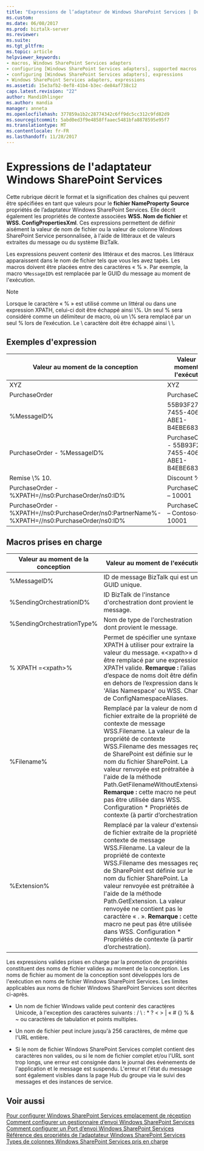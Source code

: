 ```yaml
---
title: "Expressions de l’adaptateur de Windows SharePoint Services | Documents Microsoft"
ms.custom: 
ms.date: 06/08/2017
ms.prod: biztalk-server
ms.reviewer: 
ms.suite: 
ms.tgt_pltfrm: 
ms.topic: article
helpviewer_keywords:
- macros, Windows SharePoint Services adapters
- configuring [Windows SharePoint Services adapters], supported macros
- configuring [Windows SharePoint Services adapters], expressions
- Windows SharePoint Services adapters, expressions
ms.assetid: 15e3afb2-0ef8-41b4-b3ec-de84af738c12
caps.latest.revision: "22"
author: MandiOhlinger
ms.author: mandia
manager: anneta
ms.openlocfilehash: 377859a1b2c28774342c6ff9dc5cc312c9fd82d9
ms.sourcegitcommit: 5abd0ed3f9e4858ffaaec5481bfa8878595e95f7
ms.translationtype: MT
ms.contentlocale: fr-FR
ms.lasthandoff: 11/28/2017
---
```

# <a name="windows-sharepoint-services-adapter-expressions"></a>Expressions de l'adaptateur Windows SharePoint Services
Cette rubrique décrit le format et la signification des chaînes qui peuvent être spécifiées en tant que valeurs pour le **fichier NameProperty Source** propriétés de l’adaptateur Windows SharePoint Services. Elle décrit également les propriétés de contexte associées **WSS. Nom de fichier** et **WSS. ConfigPropertiesXml**. Ces expressions permettent de définir aisément la valeur de nom de fichier ou la valeur de colonne Windows SharePoint Service personnalisée, à l'aide de littéraux et de valeurs extraites du message ou du système BizTalk.  
  
 Les expressions peuvent contenir des littéraux et des macros. Les littéraux apparaissent dans le nom de fichier tels que vous les avez tapés. Les macros doivent être placées entre des caractères « % ». Par exemple, la macro `%MessageID%` est remplacée par le GUID du message au moment de l'exécution.  
  
> [!NOTE]
>  Lorsque le caractère « % » est utilisé comme un littéral ou dans une expression XPATH, celui-ci doit être échappé ainsi \\%. Un seul % sera considéré comme un délimiteur de macro, où un \\% sera remplacé par un seul % lors de l’exécution. Le \ caractère doit être échappé ainsi \\ \\.  
  
## <a name="expression-examples"></a>Exemples d'expression  
  
|Valeur au moment de la conception|Valeur au moment de l'exécution|  
|-----------------------|-------------------|  
|XYZ|XYZ|  
|PurchaseOrder|PurchaseOrder|  
|%MessageID%|55B93F27-7455-4066-ABE1-B4EBE6839A1A|  
|PurchaseOrder - %MessageID%|PurchaseOrder - 55B93F27-7455-4066-ABE1-B4EBE6839A1A|  
|Remise \\% 10.|Discount %10|  
|PurchaseOrder - %XPATH=//ns0:PurchaseOrder/ns0:ID%|PurchaseOrder – 10001|  
|PurchaseOrder - %XPATH=//ns0:PurchaseOrder/ns0:PartnerName%-%XPATH=//ns0:PurchaseOrder/ns0:ID%|PurchaseOrder – Contoso-10001|  
  
## <a name="supported-macros"></a>Macros prises en charge  
  
|Valeur au moment de la conception|Valeur au moment de l'exécution|  
|-----------------------|-------------------|  
|%MessageID%|ID de message BizTalk qui est un GUID unique.|  
|%SendingOrchestrationID%|ID BizTalk de l'instance d'orchestration dont provient le message.|  
|%SendingOrchestrationType%|Nom de type de l'orchestration dont provient le message.|  
|% XPATH =\<xpath\>%|Permet de spécifier une syntaxe XPATH à utiliser pour extraire la valeur du message. «\<xpath\>» doit être remplacé par une expression XPATH valide. **Remarque :** l’alias d’espace de noms doit être défini en dehors de l’expression dans le 'Alias Namespace' ou WSS. Champ de ConfigNamespaceAliases.|  
|%Filename%|Remplacé par la valeur de nom de fichier extraite de la propriété de contexte de message WSS.Filename. La valeur de la propriété de contexte WSS.Filename des messages reçus de SharePoint est définie sur le nom du fichier SharePoint. La valeur renvoyée est prétraitée à l'aide de la méthode Path.GetFilenameWithoutExtension. **Remarque :** cette macro ne peut pas être utilisée dans WSS. Configuration * Propriétés de contexte (à partir d’orchestration).|  
|%Extension%|Remplacé par la valeur d'extension de fichier extraite de la propriété de contexte de message WSS.Filename. La valeur de la propriété de contexte WSS.Filename des messages reçus de SharePoint est définie sur le nom du fichier SharePoint. La valeur renvoyée est prétraitée à l'aide de la méthode Path.GetExtension. La valeur renvoyée ne contient pas le caractère « . ». **Remarque :** cette macro ne peut pas être utilisée dans WSS. Configuration * Propriétés de contexte (à partir d’orchestration).|  
  
 Les expressions valides prises en charge par la promotion de propriétés constituent des noms de fichier valides au moment de la conception. Les noms de fichier au moment de la conception sont développés lors de l'exécution en noms de fichier Windows SharePoint Services. Les limites applicables aux noms de fichier Windows SharePoint Services sont décrites ci-après.  
  
-   Un nom de fichier Windows valide peut contenir des caractères Unicode, à l'exception des caractères suivants : /  \  :  *  ?  < > &#124;  « # {} % & ~ ou caractères de tabulation et points multiples.  
  
-   Un nom de fichier peut inclure jusqu'à 256 caractères, de même que l'URL entière.  
  
-   Si le nom de fichier Windows SharePoint Services complet contient des caractères non valides, ou si le nom de fichier complet et/ou l'URL sont trop longs, une erreur est consignée dans le journal des événements de l'application et le message est suspendu. L'erreur et l'état du message sont également visibles dans la page Hub du groupe via le suivi des messages et des instances de service.  
  
## <a name="see-also"></a>Voir aussi  
 [Pour configurer Windows SharePoint Services emplacement de réception](../core/how-to-configure-a-windows-sharepoint-services-receive-location.md)   
 [Comment configurer un gestionnaire d’envoi Windows SharePoint Services](../core/how-to-configure-a-windows-sharepoint-services-send-handler.md)   
 [Comment configurer un Port d’envoi Windows SharePoint Services](../core/how-to-configure-a-windows-sharepoint-services-send-port.md)   
 [Référence des propriétés de l’adaptateur Windows SharePoint Services](../core/windows-sharepoint-services-adapter-properties-reference.md)   
 [Types de colonnes Windows SharePoint Services pris en charge](../core/supported-windows-sharepoint-services-column-types.md)